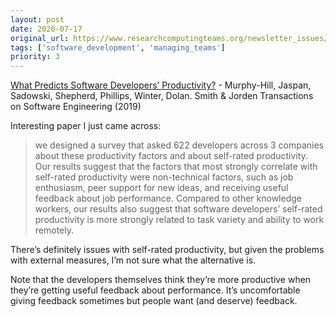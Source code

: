 ```yaml
---
layout: post
date: 2020-07-17
original_url: https://www.researchcomputingteams.org/newsletter_issues/0033
tags: ['software_development', 'managing_teams']
priority: 3
---
```


<!-- markdownlint-disable MD033 -->
<!-- markdownlint-disable MD041 -->
<!-- markdownlint-disable MD049 -->

[What Predicts Software Developers’ Productivity?](https://research.google/pubs/pub47853/) - Murphy-Hill, Jaspan, Sadowski, Shepherd, Phillips, Winter, Dolan. Smith & Jorden Transactions on Software Engineering (2019)

Interesting paper I just came across:

> we designed a survey that asked 622 developers across 3 companies about these productivity factors and about self-rated productivity. Our results suggest that the factors that most strongly correlate with self-rated productivity were non-technical factors, such as job enthusiasm, peer support for new ideas, and receiving useful feedback about job performance. Compared to other knowledge workers, our results also suggest that software developers’ self-rated productivity is more strongly related to task variety and ability to work remotely.

There’s definitely issues with self-rated productivity, but given the problems with external measures, I’m not sure what the alternative is.

Note that the developers themselves think they’re more productive when they’re getting useful feedback about performance.  It’s uncomfortable giving feedback sometimes but people want (and deserve) feedback.